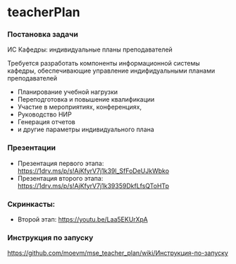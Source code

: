 # teacherPlan
### Постановка задачи
ИС Кафедры: индивидуальные планы преподавателей

Требуется разработать компоненты информационной системы кафедры, обеспечивающие управление индифидуальными планами преподавателей

*  Планирование учебной нагрузки
*  Переподготовка и повышение квалификации
*  Участие в мероприятиях, конференциях,
*  Руководство НИР
*  Генерация отчетов
*  и другие параметры индивидуального плана

### Презентации
*  Презентация первого этапа: https://1drv.ms/p/s!AjKfyrV7j1k39l_SfFoDeUJkWbko
*  Презентация второго этапа: https://1drv.ms/p/s!AjKfyrV7j1k39359DkfLfsQToHTp

### Скринкасты:
*  Второй этап: https://youtu.be/Laa5EKUrXpA

### Инструкция по запуску
https://github.com/moevm/mse_teacher_plan/wiki/Инструкция-по-запуску
